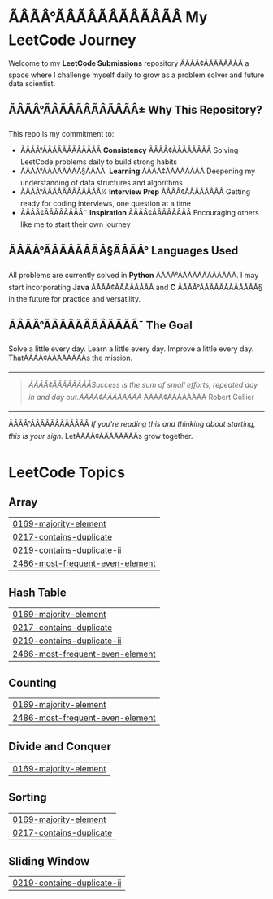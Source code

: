 # ÃÂÃÂ°ÃÂÃÂÃÂÃÂÃÂÃÂ My LeetCode Journey

Welcome to my **LeetCode Submissions** repository ÃÂÃÂ¢ÃÂÃÂÃÂÃÂ a space where I challenge myself daily to grow as a problem solver and future data scientist.

## ÃÂÃÂ°ÃÂÃÂÃÂÃÂÃÂÃÂ± Why This Repository?

This repo is my commitment to:

* ÃÂÃÂ°ÃÂÃÂÃÂÃÂÃÂÃÂ **Consistency** ÃÂÃÂ¢ÃÂÃÂÃÂÃÂ Solving LeetCode problems daily to build strong habits
* ÃÂÃÂ°ÃÂÃÂÃÂÃÂ§ÃÂÃÂ  **Learning** ÃÂÃÂ¢ÃÂÃÂÃÂÃÂ Deepening my understanding of data structures and algorithms
* ÃÂÃÂ°ÃÂÃÂÃÂÃÂÃÂÃÂ¼ **Interview Prep** ÃÂÃÂ¢ÃÂÃÂÃÂÃÂ Getting ready for coding interviews, one question at a time
* ÃÂÃÂ¢ÃÂÃÂÃÂÃÂ¨ **Inspiration** ÃÂÃÂ¢ÃÂÃÂÃÂÃÂ Encouraging others like me to start their own journey

## ÃÂÃÂ°ÃÂÃÂÃÂÃÂ§ÃÂÃÂ° Languages Used

All problems are currently solved in **Python** ÃÂÃÂ°ÃÂÃÂÃÂÃÂÃÂÃÂ.
I may start incorporating **Java** ÃÂÃÂ¢ÃÂÃÂÃÂÃÂ and **C** ÃÂÃÂ°ÃÂÃÂÃÂÃÂÃÂÃÂ§ in the future for practice and versatility.

## ÃÂÃÂ°ÃÂÃÂÃÂÃÂÃÂÃÂ¯ The Goal

Solve a little every day. Learn a little every day. Improve a little every day.
ThatÃÂÃÂ¢ÃÂÃÂÃÂÃÂs the mission.

---

> *ÃÂÃÂ¢ÃÂÃÂÃÂÃÂSuccess is the sum of small efforts, repeated day in and day out.ÃÂÃÂ¢ÃÂÃÂÃÂÃÂ* ÃÂÃÂ¢ÃÂÃÂÃÂÃÂ Robert Collier

---

ÃÂÃÂ°ÃÂÃÂÃÂÃÂÃÂÃÂ *If you're reading this and thinking about starting, this is your sign.*
LetÃÂÃÂ¢ÃÂÃÂÃÂÃÂs grow together.

<!---LeetCode Topics Start-->
# LeetCode Topics
## Array
|  |
| ------- |
| [0169-majority-element](https://github.com/DeihKim/Leetcode/tree/master/0169-majority-element) |
| [0217-contains-duplicate](https://github.com/DeihKim/Leetcode/tree/master/0217-contains-duplicate) |
| [0219-contains-duplicate-ii](https://github.com/DeihKim/Leetcode/tree/master/0219-contains-duplicate-ii) |
| [2486-most-frequent-even-element](https://github.com/DeihKim/Leetcode/tree/master/2486-most-frequent-even-element) |
## Hash Table
|  |
| ------- |
| [0169-majority-element](https://github.com/DeihKim/Leetcode/tree/master/0169-majority-element) |
| [0217-contains-duplicate](https://github.com/DeihKim/Leetcode/tree/master/0217-contains-duplicate) |
| [0219-contains-duplicate-ii](https://github.com/DeihKim/Leetcode/tree/master/0219-contains-duplicate-ii) |
| [2486-most-frequent-even-element](https://github.com/DeihKim/Leetcode/tree/master/2486-most-frequent-even-element) |
## Counting
|  |
| ------- |
| [0169-majority-element](https://github.com/DeihKim/Leetcode/tree/master/0169-majority-element) |
| [2486-most-frequent-even-element](https://github.com/DeihKim/Leetcode/tree/master/2486-most-frequent-even-element) |
## Divide and Conquer
|  |
| ------- |
| [0169-majority-element](https://github.com/DeihKim/Leetcode/tree/master/0169-majority-element) |
## Sorting
|  |
| ------- |
| [0169-majority-element](https://github.com/DeihKim/Leetcode/tree/master/0169-majority-element) |
| [0217-contains-duplicate](https://github.com/DeihKim/Leetcode/tree/master/0217-contains-duplicate) |
## Sliding Window
|  |
| ------- |
| [0219-contains-duplicate-ii](https://github.com/DeihKim/Leetcode/tree/master/0219-contains-duplicate-ii) |
<!---LeetCode Topics End-->